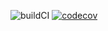 ![buildCI](https://github.com/Super-huit/maven_training/actions/workflows/build.yml/badge.svg)
[![codecov](https://codecov.io/gh/Super-huit/maven_training/branch/main/graph/badge.svg)](https://codecov.io/gh/Super-huit/maven_training)
